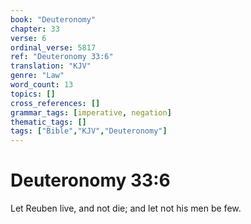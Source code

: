 ```yaml
---
book: "Deuteronomy"
chapter: 33
verse: 6
ordinal_verse: 5817
ref: "Deuteronomy 33:6"
translation: "KJV"
genre: "Law"
word_count: 13
topics: []
cross_references: []
grammar_tags: [imperative, negation]
thematic_tags: []
tags: ["Bible","KJV","Deuteronomy"]
---
```


# Deuteronomy 33:6

Let Reuben live, and not die; and let not his men be few.
